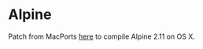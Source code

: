 Alpine
======

Patch from MacPorts [here](https://trac.macports.org/ticket/38091) to compile Alpine 2.11 on OS X.
